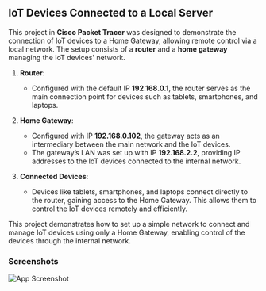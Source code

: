 
## IoT Devices Connected to a Local Server 

This project in **Cisco Packet Tracer** was designed to demonstrate the connection of IoT devices to a Home Gateway, allowing remote control via a local network. The setup consists of a **router** and a **home gateway** managing the IoT devices' network.

1. **Router**:
   - Configured with the default IP **192.168.0.1**, the router serves as the main connection point for devices such as tablets, smartphones, and laptops.

2. **Home Gateway**:
   - Configured with IP **192.168.0.102**, the gateway acts as an intermediary between the main network and the IoT devices.
   - The gateway’s LAN was set up with IP **192.168.2.2**, providing IP addresses to the IoT devices connected to the internal network.

3. **Connected Devices**:
   - Devices like tablets, smartphones, and laptops connect directly to the router, gaining access to the Home Gateway. This allows them to control the IoT devices remotely and efficiently.

This project demonstrates how to set up a simple network to connect and manage IoT devices using only a Home Gateway, enabling control of the devices through the internal network.
### Screenshots

![App Screenshot](https://via.placeholder.com/468x300?text=App+Screenshot+Here)

